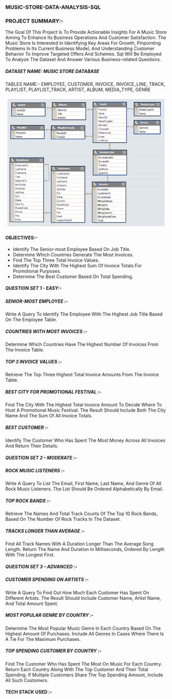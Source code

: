 ### MUSIC-STORE-DATA-ANALYSIS-SQL

### PROJECT SUMMARY:-
The Goal Of This Project Is To Provide Actionable Insights For A Music Store Aiming To Enhance Its Business Operations And Customer Satisfaction. The Music Store Is Interested In Identifying Key Areas For Growth, Pinpointing Problems In Its Current Business Model, And Understanding Customer Behavior To Improve Targeted Offers And Schemes. Sql Will Be Employed To Analyze The Dataset And Answer Various Business-related Questions.

##### DATASET NAME: MUSIC STORE DATABASE

TABLES NAME:- EMPLOYEE, CUSTOMER, INVOICE, INVOICE_LINE, TRACK, PLAYLIST, PLAYLIST_TRACK, ARTIST, ALBUM, MEDIA_TYPE, GENRE

![](TEMPLATES/MusicDatabaseSchema.png)


#### OBJECTIVES:-

- Identify The Senior-most Employee Based On Job Title.
- Determine Which Countries Generate The Most Invoices.
- Find The Top Three Total Invoice Values.
- Identify The City With The Highest Sum Of Invoice Totals For Promotional Purposes.
- Determine The Best Customer Based On Total Spending.

##### QUESTION SET 1 - EASY:-

##### SENIOR-MOST EMPLOYEE :-
Write A Query To Identify The Employee With The Highest Job Title Based On The Employee Table.

##### COUNTRIES WITH MOST INVOICES :-
Determine Which Countries Have The Highest Number Of Invoices From The Invoice Table.

##### TOP 3 INVOICE VALUES :-
Retrieve The Top Three Highest Total Invoice Amounts From The Invoice Table.

##### BEST CITY FOR PROMOTIONAL FESTIVAL :-
Find The City With The Highest Total Invoice Amount To Decide Where To Host A Promotional Music Festival. The Result Should Include Both The City Name And The Sum Of All Invoice Totals.

##### BEST CUSTOMER :-
Identify The Customer Who Has Spent The Most Money Across All Invoices And Return Their Details.

##### QUESTION SET 2 – MODERATE :-

##### ROCK MUSIC LISTENERS :-
Write A Query To List The Email, First Name, Last Name, And Genre Of All Rock Music Listeners. The List Should Be Ordered Alphabetically By Email.

##### TOP ROCK BANDS :-
Retrieve The Names And Total Track Counts Of The Top 10 Rock Bands, Based On The Number Of Rock Tracks In The Dataset.

##### TRACKS LONGER THAN AVERAGE :-
Find All Track Names With A Duration Longer Than The Average Song Length. Return The Name And Duration In Milliseconds, Ordered By Length With The Longest First.

##### QUESTION SET 3 – ADVANCED :-

##### CUSTOMER SPENDING ON ARTISTS :-
Write A Query To Find Out How Much Each Customer Has Spent On Different Artists. The Result Should Include Customer Name, Artist Name, And Total Amount Spent.

##### MOST POPULAR GENRE BY COUNTRY :-
Determine The Most Popular Music Genre In Each Country Based On The Highest Amount Of Purchases. Include All Genres In Cases Where There Is A Tie For The Maximum Purchases.

##### TOP SPENDING CUSTOMER BY COUNTRY :-
Find The Customer Who Has Spent The Most On Music For Each Country. Return Each Country Along With The Top Customer And Their Total Spending. If Multiple Customers Share The Top Spending Amount, Include All Such Customers.

#### TECH STACK USED :-



